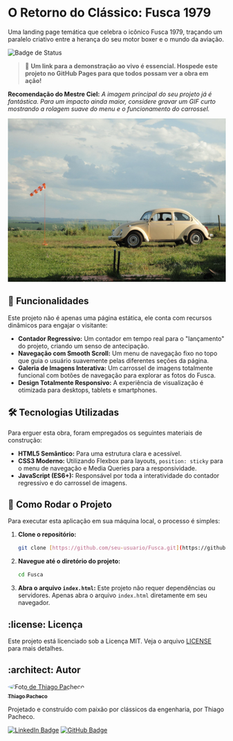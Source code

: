 # O Retorno do Clássico: Fusca 1979

Uma landing page temática que celebra o icônico Fusca 1979, traçando um paralelo criativo entre a herança do seu motor boxer e o mundo da aviação.

![Badge de Status](https://img.shields.io/badge/status-concluído-green)
> :rocket: **Um link para a demonstração ao vivo é essencial. Hospede este projeto no GitHub Pages para que todos possam ver a obra em ação!**

**Recomendação do Mestre Ciel:** _A imagem principal do seu projeto já é fantástica. Para um impacto ainda maior, considere gravar um GIF curto mostrando a rolagem suave do menu e o funcionamento do carrossel._

![Demonstração do Projeto](./fusca.jpg)

## :wrench: Funcionalidades

Este projeto não é apenas uma página estática, ele conta com recursos dinâmicos para engajar o visitante:

* **Contador Regressivo:** Um contador em tempo real para o "lançamento" do projeto, criando um senso de antecipação.
* **Navegação com Smooth Scroll:** Um menu de navegação fixo no topo que guia o usuário suavemente pelas diferentes seções da página.
* **Galeria de Imagens Interativa:** Um carrossel de imagens totalmente funcional com botões de navegação para explorar as fotos do Fusca.
* **Design Totalmente Responsivo:** A experiência de visualização é otimizada para desktops, tablets e smartphones.

## :hammer_and_wrench: Tecnologias Utilizadas

Para erguer esta obra, foram empregados os seguintes materiais de construção:

* **HTML5 Semântico:** Para uma estrutura clara e acessível.
* **CSS3 Moderno:** Utilizando Flexbox para layouts, `position: sticky` para o menu de navegação e Media Queries para a responsividade.
* **JavaScript (ES6+):** Responsável por toda a interatividade do contador regressivo e do carrossel de imagens.

## :construction_worker: Como Rodar o Projeto

Para executar esta aplicação em sua máquina local, o processo é simples:

1.  **Clone o repositório:**
    ```bash
    git clone [https://github.com/seu-usuario/Fusca.git](https://github.com/seu-usuario/Fusca.git)
    ```
2.  **Navegue até o diretório do projeto:**
    ```bash
    cd Fusca
    ```
3.  **Abra o arquivo `index.html`:**
    Este projeto não requer dependências ou servidores. Apenas abra o arquivo `index.html` diretamente em seu navegador.

## :license: Licença

Este projeto está licenciado sob a Licença MIT. Veja o arquivo [LICENSE](LICENSE) para mais detalhes.

## :architect: Autor

<a href="https://github.com/thiagops5">
 <img style="border-radius: 50%;" src="[LINK_PARA_SUA_FOTO_AQUI]" width="100px;" alt="Foto de Thiago Pacheco"/>
 <br />
 <sub><b>Thiago Pacheco</b></sub></a> <a href="[LINK_PARA_SEU_LINKEDIN]" title="LinkedIn"></a>
 <br />

Projetado e construído com paixão por clássicos da engenharia, por Thiago Pacheco.

[![LinkedIn Badge](https://img.shields.io/badge/-Thiago_Pacheco-blue?style=flat-square&logo=Linkedin&logoColor=white&link=https://www.linkedin.com/in/seu-linkedin)](https://www.linkedin.com/in/seu-linkedin)
[![GitHub Badge](https://img.shields.io/badge/-thiagops5-181717?style=flat-square&logo=github&logoColor=white&link=https://github.com/thiagops5)](https://github.com/thiagops5)
